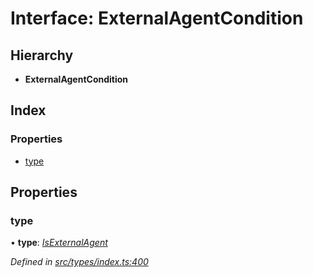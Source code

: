 # Interface: ExternalAgentCondition

## Hierarchy

* **ExternalAgentCondition**

## Index

### Properties

* [type](externalagentcondition.md#type)

## Properties

###  type

• **type**: *[IsExternalAgent](../enums/conditiontype.md#isexternalagent)*

*Defined in [src/types/index.ts:400](https://github.com/PolymeshAssociation/polymesh-sdk/blob/46845947/src/types/index.ts#L400)*
